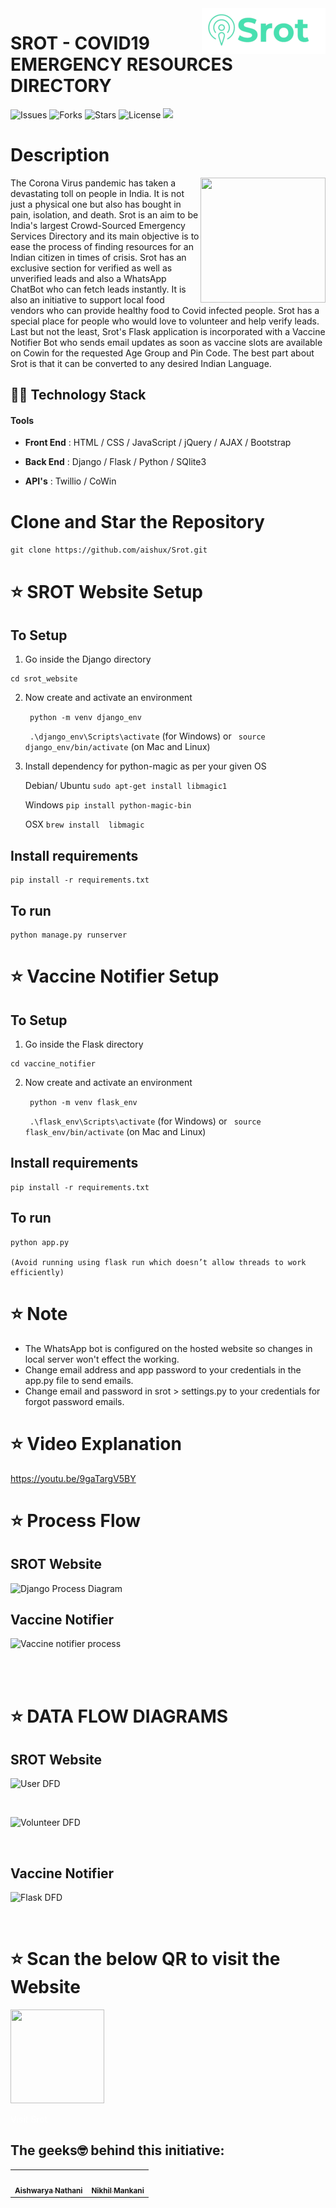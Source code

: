 <img align="right" src="https://github.com/aishux/Srot/blob/master/media/images/logo_smallest.png"> 

# SROT - COVID19 EMERGENCY RESOURCES DIRECTORY



![Issues](https://img.shields.io/github/issues/aishux/Srot.git)
![Forks](https://img.shields.io/github/forks/aishux/Srot.git)
![Stars](https://img.shields.io/github/stars/aishux/Srot.git)
![License](https://img.shields.io/github/license/aishux/Srot.git)
![](https://warehouse-camo.ingress.cmh1.psfhosted.org/582ab2eba9d0e0f4acbea2fd883f604349908147/68747470733a2f2f696d672e736869656c64732e696f2f707970692f707976657273696f6e732f74656e736f72666c6f772e7376673f7374796c653d706c6173746963)

# Description 
<img align="right" src="https://www.who.int/images/default-source/imported/world-health-day-2019-health-is-a-human-right.gif" width = "200" height = "200">
The Corona Virus pandemic has taken a devastating toll on people in India. It is not just a physical one but also has bought in pain, isolation, and death. Srot is an aim to be India's largest Crowd-Sourced Emergency Services Directory and its main objective is to ease the process of finding resources for an Indian citizen in times of crisis. Srot has an exclusive section for verified as well as unverified leads and also a WhatsApp ChatBot who can fetch leads instantly. It is also an initiative to support local food vendors who can provide healthy food to Covid infected people. Srot has a special place for people who would love to volunteer and help verify leads. Last but not the least, Srot's Flask application is incorporated with a Vaccine Notifier Bot who sends email updates as soon as vaccine slots are available on Cowin for the requested Age Group and Pin Code. The best part about Srot is that it can be converted to any desired Indian Language. 

## 👩‍💻 Technology Stack
#### **Tools**

- **Front End** : HTML / CSS / JavaScript / jQuery / AJAX / Bootstrap 

- **Back End** : Django / Flask / Python / SQlite3

- **API's** : Twillio / CoWin 

# Clone and Star the Repository

``` git clone https://github.com/aishux/Srot.git ```

# :star: SROT Website Setup

## To Setup 

1. Go inside the Django directory
``` 	
cd srot_website
``` 

2. Now create and activate an environment

	``` python -m venv django_env``` 

	``` .\django_env\Scripts\activate```  (for Windows) or ``` source django_env/bin/activate```  (on Mac and Linux)

3. Install dependency for python-magic as per your given OS

	Debian/ Ubuntu
	```sudo apt-get install libmagic1```

	Windows
	```pip install python-magic-bin```

	OSX
	```brew install  libmagic```


## Install requirements

	pip install -r requirements.txt

## To run 

	python manage.py runserver 
	

# :star: Vaccine Notifier Setup

## To Setup 

1. Go inside the Flask directory
``` 	
cd vaccine_notifier
``` 

2. Now create and activate an environment

	``` python -m venv flask_env``` 

	``` .\flask_env\Scripts\activate```  (for Windows) or ``` source flask_env/bin/activate```  (on Mac and Linux)

## Install requirements

	pip install -r requirements.txt

## To run 

	python app.py
	
	(Avoid running using flask run which doesn’t allow threads to work efficiently)

# :star: Note

- The WhatsApp bot is configured on the hosted website so changes in local server won't effect the working.
- Change email address and app password to your credentials in the app.py file to send emails.
- Change email and password in srot > settings.py to your credentials for forgot password emails.

# :star: Video Explanation

https://youtu.be/9gaTargV5BY

# :star: Process Flow

## SROT Website

![Django Process Diagram ](https://user-images.githubusercontent.com/55614782/119251296-95224500-bbc3-11eb-82b8-53f010b7f661.jpg)

## Vaccine Notifier

![Vaccine notifier process](https://user-images.githubusercontent.com/55614782/119254491-37e2bf80-bbd4-11eb-907a-3b70474545d3.jpeg)

<br>
<br>

# :star: DATA FLOW DIAGRAMS

## SROT Website

![User DFD](https://user-images.githubusercontent.com/55614782/119254609-e25ae280-bbd4-11eb-831e-aea80dc1f0e4.jpg)

<br>

![Volunteer DFD](https://user-images.githubusercontent.com/55614782/119254513-547ef780-bbd4-11eb-94a2-066c26bf305b.jpg)

<br>

## Vaccine Notifier

![Flask DFD](https://user-images.githubusercontent.com/55614782/119258719-94e87080-bbe8-11eb-997a-5209bc5871a8.jpg)

<br>

# :star: Scan the below QR to visit the Website

<!-- ![qrcode](https://user-images.githubusercontent.com/55614782/119258790-dc6efc80-bbe8-11eb-857c-3a2ca2c61852.png) -->
<img src="https://user-images.githubusercontent.com/55614782/119258790-dc6efc80-bbe8-11eb-857c-3a2ca2c61852.png" width="150" height="150">

<a href="https://srot.pythonanywhere.com/" style="text-decoration:none; color:white;">Visit Srot</a>

## The geeks🤓 behind this initiative:

<table>
  <tr>
    <td align="center"><a href="https://github.com/aishux"><img src="https://avatars.githubusercontent.com/u/61228436?v=4" width="200px;" alt=""/><br /><sub><b>Aishwarya Nathani</b></sub></a><br /></td>
    <td align="center"><a href="https://github.com/niksm7"><img src="https://avatars.githubusercontent.com/u/55614782?v=4" width="200px;" alt=""/><br /><sub><b>Nikhil Mankani</b></sub></a><br /></td>
  </tr>
</table>
